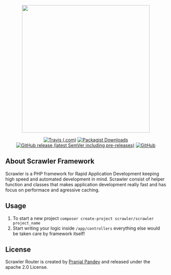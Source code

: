 <p align="center"><img src="https://cdn.discordapp.com/attachments/682361422831026257/709508006618071120/Scrawleer-PHP.svg" width="400"></p>
<p align="center">
  <a href="https://travis-ci.com/github/scrawler-php/framework"><img alt="Travis (.com)" src="https://img.shields.io/travis/com/scrawler-php/framework?style=flat-square"></a>
  <a href="https://packagist.org/packages/scrawler/framework"><img alt="Packagist Downloads" src="https://img.shields.io/packagist/dt/scrawler/framework?style=flat-square"></a>
 <a href="https://packagist.org/packages/scrawler/framework"> <img alt="GitHub release (latest SemVer including pre-releases)" src="https://img.shields.io/github/v/release/scrawler-php/framework?include_prereleases"></a>
  <a href="https://github.com/scrawler-php/framework/blob/master/LICENSE"><img alt="GitHub" src="https://img.shields.io/github/license/scrawler-php/framework?style=flat-square"></a>
</p>

## About Scrawler Framework

Scrawler is a PHP framework for Rapid Application Development keeping high speed and automated development in mind. Scrawler consist of helper function and classes that makes application development really fast and has focus on performace and agressive caching.

## Usage

1. To start a new project `composer create-project scrawler/scrawler project_name`
2. Start writing your logic inside `/app/controllers` everything else would be taken care by framework itself!


## License

Scrawler Router is created by [Pranjal Pandey](https://www.physcocode.com) and released under
the apache 2.0 License.
